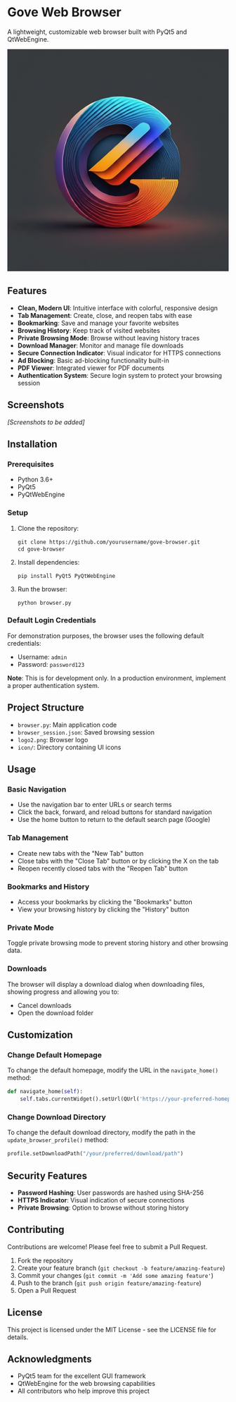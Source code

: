 # Gove Web Browser

A lightweight, customizable web browser built with PyQt5 and QtWebEngine.

![Gove Logo](logo2.png)

## Features

- **Clean, Modern UI**: Intuitive interface with colorful, responsive design
- **Tab Management**: Create, close, and reopen tabs with ease
- **Bookmarking**: Save and manage your favorite websites
- **Browsing History**: Keep track of visited websites
- **Private Browsing Mode**: Browse without leaving history traces
- **Download Manager**: Monitor and manage file downloads
- **Secure Connection Indicator**: Visual indicator for HTTPS connections
- **Ad Blocking**: Basic ad-blocking functionality built-in
- **PDF Viewer**: Integrated viewer for PDF documents
- **Authentication System**: Secure login system to protect your browsing session

## Screenshots

*[Screenshots to be added]*

## Installation

### Prerequisites

- Python 3.6+
- PyQt5
- PyQtWebEngine

### Setup

1. Clone the repository:
   ```
   git clone https://github.com/yourusername/gove-browser.git
   cd gove-browser
   ```

2. Install dependencies:
   ```
   pip install PyQt5 PyQtWebEngine
   ```

3. Run the browser:
   ```
   python browser.py
   ```

### Default Login Credentials

For demonstration purposes, the browser uses the following default credentials:
- Username: `admin`
- Password: `password123`

**Note**: This is for development only. In a production environment, implement a proper authentication system.

## Project Structure

- `browser.py`: Main application code
- `browser_session.json`: Saved browsing session
- `logo2.png`: Browser logo
- `icon/`: Directory containing UI icons

## Usage

### Basic Navigation

- Use the navigation bar to enter URLs or search terms
- Click the back, forward, and reload buttons for standard navigation
- Use the home button to return to the default search page (Google)

### Tab Management

- Create new tabs with the "New Tab" button
- Close tabs with the "Close Tab" button or by clicking the X on the tab
- Reopen recently closed tabs with the "Reopen Tab" button

### Bookmarks and History

- Access your bookmarks by clicking the "Bookmarks" button
- View your browsing history by clicking the "History" button

### Private Mode

Toggle private browsing mode to prevent storing history and other browsing data.

### Downloads

The browser will display a download dialog when downloading files, showing progress and allowing you to:
- Cancel downloads
- Open the download folder

## Customization

### Change Default Homepage

To change the default homepage, modify the URL in the `navigate_home()` method:

```python
def navigate_home(self):
    self.tabs.currentWidget().setUrl(QUrl('https://your-preferred-homepage.com'))
```

### Change Download Directory

To change the default download directory, modify the path in the `update_browser_profile()` method:

```python
profile.setDownloadPath("/your/preferred/download/path")
```

## Security Features

- **Password Hashing**: User passwords are hashed using SHA-256
- **HTTPS Indicator**: Visual indication of secure connections
- **Private Browsing**: Option to browse without storing history

## Contributing

Contributions are welcome! Please feel free to submit a Pull Request.

1. Fork the repository
2. Create your feature branch (`git checkout -b feature/amazing-feature`)
3. Commit your changes (`git commit -m 'Add some amazing feature'`)
4. Push to the branch (`git push origin feature/amazing-feature`)
5. Open a Pull Request

## License

This project is licensed under the MIT License - see the LICENSE file for details.

## Acknowledgments

- PyQt5 team for the excellent GUI framework
- QtWebEngine for the web browsing capabilities
- All contributors who help improve this project

